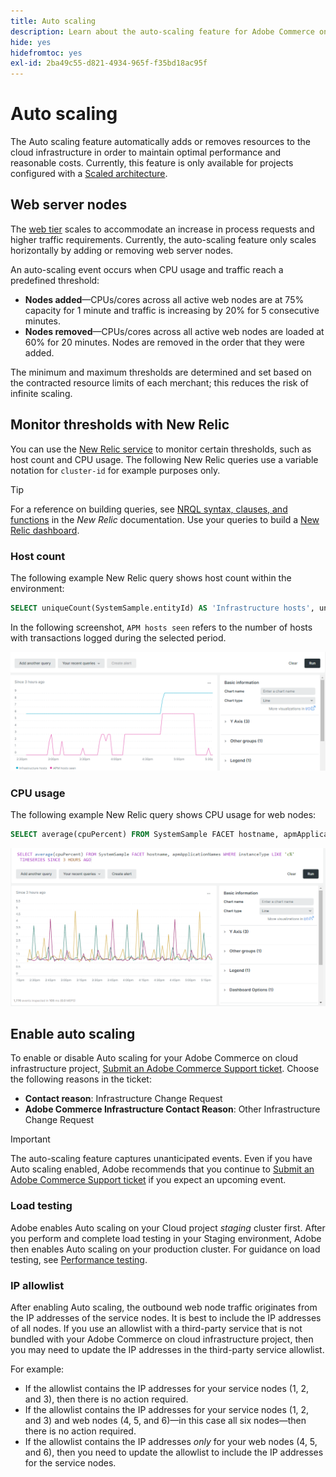 ```yaml
---
title: Auto scaling
description: Learn about the auto-scaling feature for Adobe Commerce on cloud infrastructure.
hide: yes
hidefromtoc: yes
exl-id: 2ba49c55-d821-4934-965f-f35bd18ac95f
---
```

# Auto scaling

The Auto scaling feature automatically adds or removes resources to the cloud infrastructure in order to maintain optimal performance and reasonable costs. Currently, this feature is only available for projects configured with a [Scaled architecture](scaled-architecture.md).

## Web server nodes

The [web tier](scaled-architecture.md#web-tier) scales to accommodate an increase in process requests and higher traffic requirements. Currently, the auto-scaling feature only scales horizontally by adding or removing web server nodes.

An auto-scaling event occurs when CPU usage and traffic reach a predefined threshold:

- **Nodes added**—CPUs/cores across all active web nodes are at 75% capacity for 1 minute and traffic is increasing by 20% for 5 consecutive minutes.
- **Nodes removed**—CPUs/cores across all active web nodes are loaded at 60% for 20 minutes. Nodes are removed in the order that they were added.

The minimum and maximum thresholds are determined and set based on the contracted resource limits of each merchant; this reduces the risk of infinite scaling.

## Monitor thresholds with New Relic

You can use the [New Relic service](../monitor/new-relic.md#use-new-relic) to monitor certain thresholds, such as host count and CPU usage. The following New Relic queries use a variable notation for `cluster-id` for example purposes only.

>[!TIP]
>
>For a reference on building queries, see [NRQL syntax, clauses, and functions](https://docs.newrelic.com/docs/query-your-data/nrql-new-relic-query-language/get-started/nrql-syntax-clauses-functions/) in the _New Relic_ documentation.
>Use your queries to build a [New Relic dashboard](https://docs.newrelic.com/docs/query-your-data/explore-query-data/dashboards/introduction-dashboards/).

### Host count

The following example New Relic query shows host count within the environment:

```sql
SELECT uniqueCount(SystemSample.entityId) AS 'Infrastructure hosts', uniqueCount(Transaction.host) AS 'APM hosts seen' FROM SystemSample, Transaction where (Transaction.appName = 'cluster-id_stg' AND Transaction.transactionType = 'Web') OR SystemSample.apmApplicationNames LIKE '%|cluster-id_stg|%' TIMESERIES SINCE 3 HOURS AGO
```

In the following screenshot, `APM hosts seen` refers to the number of hosts with transactions logged during the selected period.

![New Relic host count](../../assets/new-relic/host-count.png)

### CPU usage

The following example New Relic query shows CPU usage for web nodes:

```sql
SELECT average(cpuPercent) FROM SystemSample FACET hostname, apmApplicationNames WHERE instanceType LIKE 'c%' TIMESERIES SINCE 3 HOURS AGO
```

![New Relic web nodes CPU usage](../../assets/new-relic/web-node-cpu-usage.png)

## Enable auto scaling

To enable or disable Auto scaling for your Adobe Commerce on cloud infrastructure project, [Submit an Adobe Commerce Support ticket](https://experienceleague.adobe.com/docs/commerce-knowledge-base/kb/help-center-guide/magento-help-center-user-guide.html#submit-ticket). Choose the following reasons in the ticket:

- **Contact reason**: Infrastructure Change Request
- **Adobe Commerce Infrastructure Contact Reason**: Other Infrastructure Change Request

>[!IMPORTANT]
>
>The auto-scaling feature captures unanticipated events. Even if you have Auto scaling enabled, Adobe recommends that you continue to [Submit an Adobe Commerce Support ticket](https://experienceleague.adobe.com/docs/commerce-knowledge-base/kb/help-center-guide/magento-help-center-user-guide.html#submit-ticket) if you expect an upcoming event.

### Load testing

Adobe enables Auto scaling on your Cloud project _staging_ cluster first. After you perform and complete load testing in your Staging environment, Adobe then enables Auto scaling on your production cluster. For guidance on load testing, see [Performance testing](../launch/checklist.md#performance-testing).

### IP allowlist

After enabling Auto scaling, the outbound web node traffic originates from the IP addresses of the service nodes. It is best to include the IP addresses of all nodes. If you use an allowlist with a third-party service that is not bundled with your Adobe Commerce on cloud infrastructure project, then you may need to update the IP addresses in the third-party service allowlist.

For example:

- If the allowlist contains the IP addresses for your service nodes (1, 2, and 3), then there is no action required.
- If the allowlist contains the IP addresses for your service nodes (1, 2, and 3) and web nodes (4, 5, and 6)—in this case all six nodes—then there is no action required.
- If the allowlist contains the IP addresses _only_ for your web nodes (4, 5, and 6), then you need to update the allowlist to include the IP addresses for the service nodes.
